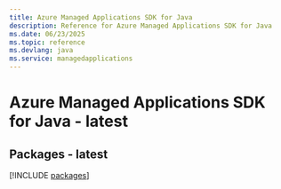 ```yaml
---
title: Azure Managed Applications SDK for Java
description: Reference for Azure Managed Applications SDK for Java
ms.date: 06/23/2025
ms.topic: reference
ms.devlang: java
ms.service: managedapplications
---
```

# Azure Managed Applications SDK for Java - latest
## Packages - latest
[!INCLUDE [packages](managed-applications-index.md)]